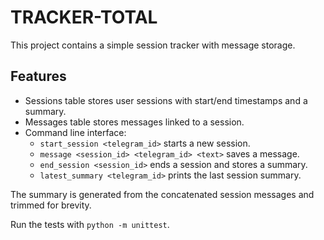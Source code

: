 # TRACKER-TOTAL

This project contains a simple session tracker with message storage.

## Features
- Sessions table stores user sessions with start/end timestamps and a summary.
- Messages table stores messages linked to a session.
- Command line interface:
  - `start_session <telegram_id>` starts a new session.
  - `message <session_id> <telegram_id> <text>` saves a message.
  - `end_session <session_id>` ends a session and stores a summary.
  - `latest_summary <telegram_id>` prints the last session summary.

The summary is generated from the concatenated session messages and trimmed
for brevity.

Run the tests with `python -m unittest`.
